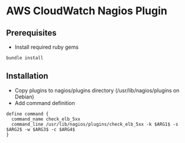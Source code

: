 AWS CloudWatch Nagios Plugin
============================

Prerequisites
-------------
- Install required ruby gems

~~~
bundle install
~~~


Installation
------------
- Copy plugins to nagios/plugins directory (/usr/lib/nagios/plugins on Debian)
- Add command definition

~~~
define command {
  command_name check_elb_5xx
  command_line /usr/lib/nagios/plugins/check_elb_5xx -k $ARG1$ -s $ARG2$ -w $ARG3$ -c $ARG4$
}
~~~
